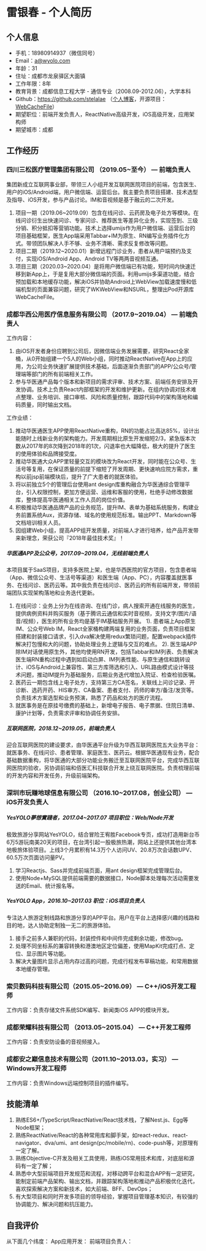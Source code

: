 # 雷银春 - 个人简历

## 个人信息

* 手机：18980914937（微信同号）
* Email：a@wyolo.com
* 年龄：31
* 住址：成都市龙泉驿区大面镇
* 工作年限：8年
* 教育背景：成都信息工程大学 - 通信专业（2008.09-2012.06），大学本科
* Github：https://github.com/stelalae （[个人博客](https://github.com/stelalae/blog)，开源项目：[WebCacheFile](https://github.com/stelalae/WebCacheFile)）
* 期望职位：前端开发负责人，ReactNative高级开发，iOS高级开发，应用架构师
* 期望城市：成都

## 工作经历

### 四川三松医疗管理集团有限公司 （2019.05~至今） — 前端负责人

集团新成立互联网事业部，带领三人小组开发互联网医院项目的前端，包含医生、用户的iOS/Android端，用户微信端、运营后台。我主要负责项目搭建、技术选型及指导、iOS开发，参与产品讨论。IM和音视频是基于融云的二次开发。

1. 项目一期（2019.06~2019.09）包含在线问诊、云药房及电子处方等模块。在线问诊衍生出快速问诊、专家问诊、推荐医生等差异化业务，实现签到、三级分销、积分抵扣等营销功能。技术上选择umijs作为用户微信端、运营后台的项目基础框架，医生App端采用Tabbar+IM为原生、RN编写业务插件化方式。带领团队解决人手不够、业务不清晰、需求反复修改等问题。
2. 项目二期（2019.12~2020.01）新增远程门诊业务，患者从用户端预约及支付，实现iOS/Android App、Android TV等两两音视频互通。
3. 项目三期（2020.03~2020.04）是将用户微信端已有功能，短时间内快速迁移到新App上，于是复用大部分微信端的页面。利用umijs多渠道功能，结合预加载和本地缓存功能，解决iOS并协助Android上WebView加载速度慢和低端机型的页面兼容问题，研究了WKWebView和NSURL，整理出Pod开源库WebCacheFile。


### 成都华西公用医疗信息服务有限公司 （2017.9~2019.04） — 前端负责人

工作内容：
1. 由iOS开发者身份应聘到公司后，因微信端业务发展需要，研究React全家桶，从0开始组建一个5人的Web小组，同时推动ReactNative在App上的应用，为公司业务快速扩展提供技术基础，后面逐渐负责部门的APP/公众号/管理端等部门的所有前端相关工作。
2. 参与华医通产品每个版本和新项目的需求评审、技术方案、前端任务安排及开发协调。技术上负责React内部框架的开发和维护更新。在组内协调对技术难点整理、业务培训、接口审核、风险和质量控制，跟踪代码中的架构落地和编码质量，同时输出文档。

工作业绩：
1. 推动华医通医生APP使用ReactNative重构，RN的功能占比高达85%，设计出能随时上线新业务的架构能力。开发周期相比原生开发缩短2/3，紧急版本次数从2017年的8次降到2018年的1次，闪退率也大幅降低，极大的提升了医生的使用体验和品牌接受度。
2. 推动华医通大众APP里轻量交互的模块改为React开发，同时能在公众号、生活号等复用，在保证质量的前提下缩短了开发周期、更快速响应院方需求，重构以前jsp前端模块后，提升了广大患者的就医体验。
3. 将以前独立5个的管理后台使用ant design库重构融合为华医通综合管理平台，引入权限控制，更加方便运营、运维和客服的使用，杜绝手动修改数据库，整体提高华医通相关工作人员的岗位价值。
4. 积极推动华医通品牌产品的业务规范，提升IM、表单为基础系统服务，构建业务前置系统Aux，资源存储、域名的使用规范标准。输出PPT、Markdown等文档培训相关人员。
5. 因组建Web小组，提高APP组开发质量，对前端人才进行培养，给产品开发带来新理念，荣获公司『2018年最佳技术奖』！

##### 华医通APP及公众号，2017.09~2019.04，无线前端负责人

本项目属于SaaS项目，支持多医院上架，也是华西医院的官方项目，包含患者端（App、微信公众号、生活号等渠道）和医生端（App、PC），内容覆盖就医事务、在线问诊、医药云等。其中我负责在线问诊、医药云的所有前端开发，带领前端团队实现架构落地和业务迭代更新。

1. 在线问诊：业务上分为在线咨询、在线门诊，病人搜索开通在线服务的医生，提供病例资料并购买服务（基于腾讯云通信和实时音视频，支持文字/图片/语音/视频），医生的所有业务均是基于IM基础服务开展。
	1). 患者端上App原生IM、公众号Web IM，React全家桶构建两端复用的业务页面，负责项目框架搭建和封装接口请求，引入dva解决使用redux繁琐问题，配置webpack插件解决打包慢和大的问题，协助处理业务上逻辑与交互的难点。
   2). 医生端APP除IM对话使用原生外，其他均使用RN开发，包括Tabbar和IM列表、负责解决医生端RN重构过程中遇到如启动白屏、IM列表性能、与原生通信和跳转设计、iOS与Android上兼容性、第三方库筛选和引入、URL路由模式设计等技术问题，推动IM提升为基础服务，后期业务迭代增加入院证、检查检验医嘱。
2. 医药云一期包含线上电子处方，支持第三方CA签名，关联线上问诊记录、开诊断、选药开药、HIS审方、CA备案、患者支付、药师的审方/备注/发货等。负责技术方案选型和业务预演，熟悉了药品和处方的医疗流程。
3. 就医事务是在原挂号缴费的基础上，新增电子报告、电子票据、住院日清单、康护计划等，负责需求评审和协调任务安排。

##### 互联网医院，2018.12~2019.05，前端负责人

迎合互联网医院的建设要求，由华医通平台升级为华西互联网医院五大业务平台：就医事务、在线问诊、患者管理、家庭医生、医药云。根据华医通现有业务，配合基础数据重构，将华医通的大部分功能业务搬迁至互联网医院平台，完成华西互联网医院的验收，另协调前端和佰医汇科技联合开发上绕互联网医院。负责梳理前端的开发内容和开发任务，升级前端架构。


### 深圳市玩赚地球信息有限公司 （2016.10~2017.08，创业公司） — iOS开发负责人

##### YesYOLO夢想實踐者，2017.04~2017.07	项目职位：Web/Node开发

极致旅游分享网站YesYOLO，结合冒险王宥胜Facebook专页，成功打造用新台币6万5游玩南美20天的项目，在台湾引起一股极旅热潮，网站上还提供其他台湾本地极旅体验项目。上线3个月累积有14.3万个人访问UV、20.8万次会话数UPV、60.5万次页面访问量PV。

1. 学习Reactjs、Sass并完成前端页面，用ant design框架完成管理后台。
2. 使用Node+MySQL提供前端需要的数据接口，Node脚本处理每次活动需要发送的Email、统计报名等。

##### YesYOLO App，2016.10~2017.03	 职位：iOS项目负责人

专注达人旅游定制线路和旅游分享的APP平台。用户在平台上选择感兴趣的线路和目的地，达人协助定制独一无二的旅游体验。

1. 接手之前多人兼职的代码，封装控件和中间件完成剩余功能，修改bug。
2. 处理不同坐标系的兼容转换和港澳地区定位偏差，使用MapKit完成打点、定位、显示图片等功能。
3. 解决大量图片显示占用内存过高的问题，完成行程发布草稿功能，和常用数据本地缓存管理。

### 索贝数码科技有限公司（2015.05~2016.09） — C++/iOS开发工程师

工作内容：负责存储文件系统SDK编写、新闻类iOS APP的模块开发。

### 成都荣耀科技有限公司 （2013.05~2015.04） — C++开发工程师

工作内容：负责安防设备的音视频接入。

### 成都安之巅信息技术有限公司（2011.10~2013.03，实习） — Windows开发工程师

工作内容：负责Windows远端控制项目的插件编写。

## 技能清单

1. 熟练ES6+/TypeScript/ReactNative/React技术栈，了解Nest.js、Egg等Node框架；
2. 熟练ReactNative/React的各种常用库和脚手架，如react-redux、react-navigator、dva/umi、ant design(pc/mobile/rn)、code-push等，对原理有一定了解。
3. 熟练Objective-C开发及相关工具使用，熟练iOS常用技术和库，对底层和源码有一定了解；
4. 熟悉中大型前端项目开发规范和流程，对移动跨平台和混合APP有一定研究，能制定前端产品架构、输出文档，并跟踪架构落地和推动产品积极优化迭代，喜欢探索解决方案和新技术，如大前端、BFF、DevOps；
5. 有大型项目和同时开发多项目的领导经验，掌握项目管理基本知识，有较强的协调能力、解决问题和抗压能力。

## 自我评价

从下面几个纬度：
App应用开发：
前端项目负责人：



